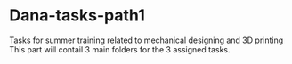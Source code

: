 # Dana-tasks-path1
Tasks for summer training related to mechanical designing and 3D printing
This part will contail 3 main folders for the 3 assigned tasks.  

